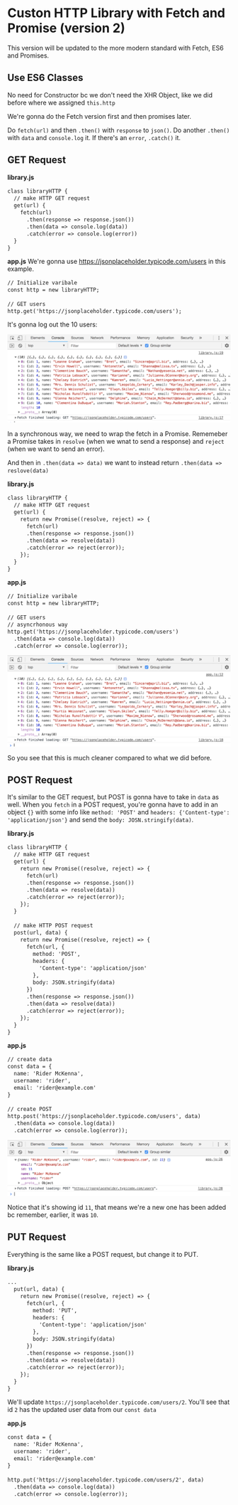 # Custon HTTP Library with Fetch and Promise (version 2)

This version will be updated to the more modern standard with Fetch, ES6 and Promises.

## Use ES6 Classes
No need for Constructor bc we don't need the XHR Object, like we did before where we assigned ```this.http```

We're gonna do the Fetch version first and then promises later.

Do ```fetch(url)``` and then ```.then()``` with ```response``` to ```json()```. Do another ```.then()``` with ```data``` and ```console.log``` it. If there's an ```error```, ```.catch()``` it.

## GET Request

**library.js**
```
class libraryHTTP {
  // make HTTP GET request
  get(url) {
    fetch(url)
      .then(response => response.json())
      .then(data => console.log(data))
      .catch(error => console.log(error))
  }
}
```

**app.js**
We're gonna use https://jsonplaceholder.typicode.com/users in this example.

```
// Initialize varibale
const http = new libraryHTTP;

// GET users
http.get('https://jsonplaceholder.typicode.com/users');
```

It's gonna log out the 10 users:

<kbd>![alt text](img/users.png "screenshot")</kbd>

In a synchronous way, we need to wrap the fetch in a Promise. Rememeber a Promise takes in ```resolve``` (when we wnat to send a response) and ```reject``` (when we want to send an error). 

And then in ```.then(data => data)``` we want to instead return ```.then(data => reslove(data)```

**library.js**
```
class libraryHTTP {
  // make HTTP GET request
  get(url) {
    return new Promise((resolve, reject) => {
      fetch(url)
      .then(response => response.json())
      .then(data => resolve(data))
      .catch(error => reject(error));
    });
  }
}
```

**app.js**
```
// Initialize varibale
const http = new libraryHTTP;

// GET users
// asyncrhonous way
http.get('https://jsonplaceholder.typicode.com/users')
  .then(data => console.log(data))
  .catch(error => console.log(error));
```

<kbd>![alt text](img/usersprom.png "screenshot")</kbd>

So you see that this is much cleaner compared to what we did before.

## POST Request

It's similar to the GET request, but POST is gonna have to take in ```data``` as well. When you ```fetch``` in a POST request, you're gonna have to add in an object ```{}``` with some info like ```method: 'POST'``` and ```headers: {'Content-type': 'application/json'}``` and send the ```body: JOSN.stringify(data)```.

**library.js**
```
class libraryHTTP {
  // make HTTP GET request
  get(url) {
    return new Promise((resolve, reject) => {
      fetch(url)
      .then(response => response.json())
      .then(data => resolve(data))
      .catch(error => reject(error));
    });
  }

  // make HTTP POST request
  post(url, data) {
    return new Promise((resolve, reject) => {
      fetch(url, {
        method: 'POST',
        headers: {
          'Content-type': 'application/json'
        },
        body: JSON.stringify(data)
      })
      .then(response => response.json())
      .then(data => resolve(data))
      .catch(error => reject(error));
    });
  }
}
```

**app.js**
```
// create data
const data = {
  name: 'Rider McKenna',
  username: 'rider',
  email: 'rider@example.com'
}

// create POST
http.post('https://jsonplaceholder.typicode.com/users', data)
  .then(data => console.log(data))
  .catch(error => console.log(error));
```

<kbd>![alt text](img/post.png "screenshot")</kbd>

Notice that it's showing id ```11```, that means we're a new one has been added bc remember, earlier, it was ```10```.

## PUT Request

Everything is the same like a POST request, but change it to PUT.

**library.js**
```
...
  put(url, data) {
    return new Promise((resolve, reject) => {
      fetch(url, {
        method: 'PUT',
        headers: {
          'Content-type': 'application/json'
        },
        body: JSON.stringify(data)
      })
      .then(response => response.json())
      .then(data => resolve(data))
      .catch(error => reject(error));
    });
  }
}
```

We'll update ```https://jsonplaceholder.typicode.com/users/2```. You'll see that id ```2``` has the updated user data from our ```const data```

**app.js**
```
const data = {
  name: 'Rider McKenna',
  username: 'rider',
  email: 'rider@example.com'
}

http.put('https://jsonplaceholder.typicode.com/users/2', data)
  .then(data => console.log(data))
  .catch(error => console.log(error));
```